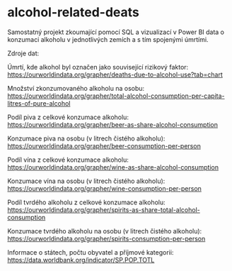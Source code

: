 # alcohol-related-deats

Samostatný projekt zkoumající pomocí SQL a vizualizací v Power BI data o konzumaci alkoholu v jednotlivých zemích a s tím spojenými úmrtími.

Zdroje dat:

Úmrtí, kde alkohol byl označen jako související rizikový faktor: https://ourworldindata.org/grapher/deaths-due-to-alcohol-use?tab=chart

Množství zkonzumovaného alkoholu na osobu: https://ourworldindata.org/grapher/total-alcohol-consumption-per-capita-litres-of-pure-alcohol

Podíl piva z celkové konzumace alkoholu: https://ourworldindata.org/grapher/beer-as-share-alcohol-consumption

Konzumace piva na osobu (v litrech čistého alkoholu): https://ourworldindata.org/grapher/beer-consumption-per-person

Podíl vína z celkové konzumace alkoholu: https://ourworldindata.org/grapher/wine-as-share-alcohol-consumption

Konzumace vína na osobu (v litrech čistého alkoholu): https://ourworldindata.org/grapher/wine-consumption-per-person

Podíl tvrdého alkoholu z celkové konzumace alkoholu: https://ourworldindata.org/grapher/spirits-as-share-total-alcohol-consumption

Konzumace tvrdého alkoholu na osobu (v litrech čistého alkoholu): https://ourworldindata.org/grapher/spirits-consumption-per-person

Informace o státech, počtu obyvatel a příjmové kategorii: https://data.worldbank.org/indicator/SP.POP.TOTL

